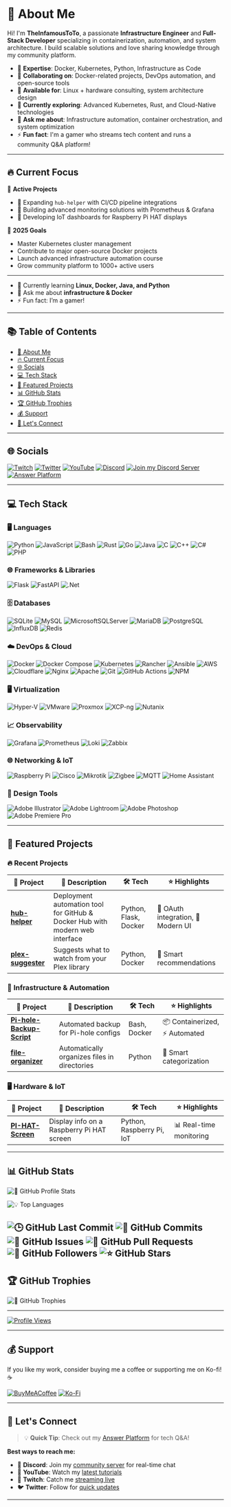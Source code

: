 # 💫 About Me

Hi! I'm **TheInfamousToTo**, a passionate **Infrastructure Engineer** and **Full-Stack Developer** specializing in containerization, automation, and system architecture. I build scalable solutions and love sharing knowledge through my community platform.

- 🚀 **Expertise**: Docker, Kubernetes, Python, Infrastructure as Code
- 💞️ **Collaborating on**: Docker-related projects, DevOps automation, and open-source tools
- 🤝 **Available for**: Linux + hardware consulting, system architecture design
- 🌱 **Currently exploring**: Advanced Kubernetes, Rust, and Cloud-Native technologies
- 💬 **Ask me about**: Infrastructure automation, container orchestration, and system optimization
- ⚡ **Fun fact**: I'm a gamer who streams tech content and runs a community Q&A platform!

---

## 🔥 Current Focus

🚧 **Active Projects**

- 🔨 Expanding `hub-helper` with CI/CD pipeline integrations
- 🔬 Building advanced monitoring solutions with Prometheus & Grafana
- 📱 Developing IoT dashboards for Raspberry Pi HAT displays

🎯 **2025 Goals**

- Master Kubernetes cluster management
- Contribute to major open-source Docker projects  
- Launch advanced infrastructure automation course
- Grow community platform to 1000+ active users

---

- 🌱 Currently learning **Linux, Docker, Java, and Python**
- 💬 Ask me about **infrastructure & Docker**
- ⚡ Fun fact: I’m a gamer!

---

## 📚 Table of Contents

- [💫 About Me](#-about-me)
- [🔥 Current Focus](#-current-focus)
- [🌐 Socials](#-socials)
- [💻 Tech Stack](#-tech-stack)
- [🚀 Featured Projects](#-featured-projects)
- [📊 GitHub Stats](#-github-stats)
- [🏆 GitHub Trophies](#-github-trophies)
- [💰 Support](#-support)
- [🤝 Let's Connect](#-lets-connect)

---

## 🌐 Socials

[![Twitch](https://img.shields.io/badge/Twitch-%239146FF.svg?logo=Twitch&logoColor=white)](https://twitch.tv/totostreamz)
[![Twitter](https://img.shields.io/badge/Twitter-%231DA1F2.svg?logo=Twitter&logoColor=white)](https://twitter.com/alsatrawitweets)
[![YouTube](https://img.shields.io/badge/YouTube-%23FF0000.svg?logo=YouTube&logoColor=white)](https://youtube.com/@TheInfamousToTo)
[![Discord](https://img.shields.io/badge/Discord-%237289DA.svg?logo=discord&logoColor=white)](https://discord.com/users/180424122596065280)
[![Join my Discord Server](https://img.shields.io/badge/Server-Join%20Community-%237289DA?logo=discord&logoColor=white)](https://discord.gg/CXqpB7gGsB)
[![Answer Platform](https://img.shields.io/badge/Answer%20Platform-Ask%20%26%20Answer-%23007ACC?logo=google-forms&logoColor=white)](https://answer.satrawi.cc/)

<!--
  Added: 
  [![Answer Platform](https://img.shields.io/badge/Answer%20Platform-Ask%20%26%20Answer-%23007ACC?logo=google-forms&logoColor=white)](https://answer.satrawi.cc/)
  Description: It's a platform where you can ask questions and got them answered by the community.
-->

---

## 💻 Tech Stack

### 🖥️ Languages

![Python](https://img.shields.io/badge/python-3670A0?style=plastic&logo=python&logoColor=ffdd54)
![JavaScript](https://img.shields.io/badge/javascript-%23323330.svg?style=plastic&logo=javascript&logoColor=%23F7DF1E)
![Bash](https://img.shields.io/badge/bash-%23121011.svg?style=plastic&logo=gnu-bash&logoColor=white)
![Rust](https://img.shields.io/badge/rust-%23000000.svg?style=plastic&logo=rust&logoColor=white)
![Go](https://img.shields.io/badge/go-%2300ADD8.svg?style=plastic&logo=go&logoColor=white)
![Java](https://img.shields.io/badge/java-%23ED8B00.svg?style=plastic&logo=java&logoColor=white)
![C](https://img.shields.io/badge/c-%2300599C.svg?style=plastic&logo=c&logoColor=white)
![C++](https://img.shields.io/badge/c++-%2300599C.svg?style=plastic&logo=c%2B%2B&logoColor=white)
![C#](https://img.shields.io/badge/c%23-%23239120.svg?style=plastic&logo=c-sharp&logoColor=white)
![PHP](https://img.shields.io/badge/php-%23777BB4.svg?style=plastic&logo=php&logoColor=white)

### 🌐 Frameworks & Libraries

![Flask](https://img.shields.io/badge/flask-%23000.svg?style=plastic&logo=flask&logoColor=white)
![FastAPI](https://img.shields.io/badge/FastAPI-005571?style=plastic&logo=fastapi)
![.Net](https://img.shields.io/badge/.NET-5C2D91?style=plastic&logo=.net&logoColor=white)

### 🗄️ Databases

![SQLite](https://img.shields.io/badge/sqlite-%2307405e.svg?style=plastic&logo=sqlite&logoColor=white)
![MySQL](https://img.shields.io/badge/mysql-%2300f.svg?style=plastic&logo=mysql&logoColor=white)
![MicrosoftSQLServer](https://img.shields.io/badge/Microsoft%20SQL%20Sever-CC2927?style=plastic&logo=microsoft%20sql%20server&logoColor=white)
![MariaDB](https://img.shields.io/badge/MariaDB-003545?style=plastic&logo=mariadb&logoColor=white)
![PostgreSQL](https://img.shields.io/badge/postgresql-%23336791.svg?style=plastic&logo=postgresql&logoColor=white)
![InfluxDB](https://img.shields.io/badge/influxdb-%2300ADEF.svg?style=plastic&logo=influxdb&logoColor=white)
![Redis](https://img.shields.io/badge/redis-%23DD0031.svg?style=plastic&logo=redis&logoColor=white)

### ☁️ DevOps & Cloud

![Docker](https://img.shields.io/badge/docker-%230db7ed.svg?style=plastic&logo=docker&logoColor=white)
![Docker Compose](https://img.shields.io/badge/docker--compose-%230db7ed.svg?style=plastic&logo=docker&logoColor=white)
![Kubernetes](https://img.shields.io/badge/kubernetes-%23326ce5.svg?style=plastic&logo=kubernetes&logoColor=white)
![Rancher](https://img.shields.io/badge/rancher-%230075A8.svg?style=plastic&logo=rancher&logoColor=white)
![Ansible](https://img.shields.io/badge/ansible-%231A1918.svg?style=plastic&logo=ansible&logoColor=white)
![AWS](https://img.shields.io/badge/AWS-%23FF9900.svg?style=plastic&logo=amazon-aws&logoColor=white)
![Cloudflare](https://img.shields.io/badge/Cloudflare-F38020?style=plastic&logo=Cloudflare&logoColor=white)
![Nginx](https://img.shields.io/badge/nginx-%23009639.svg?style=plastic&logo=nginx&logoColor=white)
![Apache](https://img.shields.io/badge/apache-%23D42029.svg?style=plastic&logo=apache&logoColor=white)
![Git](https://img.shields.io/badge/git-%23F05033.svg?style=plastic&logo=git&logoColor=white)
![GitHub Actions](https://img.shields.io/badge/github%20actions-%232671E5.svg?style=plastic&logo=githubactions&logoColor=white)
![NPM](https://img.shields.io/badge/NPM-%23000000.svg?style=plastic&logo=npm&logoColor=white)

### 🖥️ Virtualization

![Hyper-V](https://img.shields.io/badge/Hyper--V-0078D7?style=plastic&logo=windows&logoColor=white)
![VMware](https://img.shields.io/badge/VMware-607078?style=plastic&logo=vmware&logoColor=white)
![Proxmox](https://img.shields.io/badge/Proxmox-EE7200?style=plastic&logo=proxmox&logoColor=white)
![XCP-ng](https://img.shields.io/badge/XCP--ng-0066CC?style=plastic&logo=xcp-ng&logoColor=white)
![Nutanix](https://img.shields.io/badge/Nutanix-024DA1?style=plastic&logo=nutanix&logoColor=white)

### 📈 Observability

![Grafana](https://img.shields.io/badge/grafana-F46800?style=plastic&logo=grafana&logoColor=white)
![Prometheus](https://img.shields.io/badge/prometheus-E6522C?style=plastic&logo=prometheus&logoColor=white)
![Loki](https://img.shields.io/badge/loki-0A0A0A?style=plastic&logo=loki&logoColor=white)
![Zabbix](https://img.shields.io/badge/zabbix-DC382D?style=plastic&logo=zabbix&logoColor=white)

### 🌐 Networking & IoT

![Raspberry Pi](https://img.shields.io/badge/-RaspberryPi-C51A4A?style=plastic&logo=Raspberry-Pi)
![Cisco](https://img.shields.io/badge/cisco-1BA0D7?style=plastic&logo=cisco&logoColor=white)
![Mikrotik](https://img.shields.io/badge/mikrotik-FF6600?style=plastic&logo=mikrotik&logoColor=white)
![Zigbee](https://img.shields.io/badge/zigbee-EB0443?style=plastic&logo=zigbee&logoColor=white)
![MQTT](https://img.shields.io/badge/mqtt-660066?style=plastic&logo=mqtt&logoColor=white)
![Home Assistant](https://img.shields.io/badge/home%20assistant-41BDF5?style=plastic&logo=home-assistant&logoColor=white)

### 🎨 Design Tools

![Adobe Illustrator](https://img.shields.io/badge/adobeillustrator-%23FF9A00.svg?style=plastic&logo=adobeillustrator&logoColor=white)
![Adobe Lightroom](https://img.shields.io/badge/Adobe%20Lightroom-31A8FF.svg?style=plastic&logo=Adobe%20Lightroom&logoColor=white)
![Adobe Photoshop](https://img.shields.io/badge/adobephotoshop-%2331A8FF.svg?style=plastic&logo=adobephotoshop&logoColor=white)
![Adobe Premiere Pro](https://img.shields.io/badge/Adobe%20Premiere%20Pro-9999FF.svg?style=plastic&logo=Adobe%20Premiere%20Pro&logoColor=white)

---

## 🚀 Featured Projects

### 🔥 **Recent Projects**

| 🚩 Project | 📝 Description | 🛠️ Tech | ⭐ Highlights |
| ------- | ----------- | ---- | ---- |
| [**hub-helper**](https://github.com/TheInfamousToTo/hub-helper) | Deployment automation tool for GitHub & Docker Hub with modern web interface | Python, Flask, Docker | 🔐 OAuth integration, 🎨 Modern UI |
| [**plex-suggester**](https://github.com/TheInfamousToTo/plex-suggester) | Suggests what to watch from your Plex library | Python, Docker | 🤖 Smart recommendations |

### 🔧 **Infrastructure & Automation**

| 🚩 Project | 📝 Description | 🛠️ Tech | ⭐ Highlights |
| ------- | ----------- | ---- | ---- |
| [**Pi-hole-Backup-Script**](https://github.com/TheInfamousToTo/Pi-hole-Backup-Script) | Automated backup for Pi-hole configs | Bash, Docker | 📦 Containerized, ⚡ Automated |
| [**file-organizer**](https://github.com/TheInfamousToTo/file-organizer) | Automatically organizes files in directories | Python | 🔄 Smart categorization |

### 🖥️ **Hardware & IoT**

| 🚩 Project | 📝 Description | 🛠️ Tech | ⭐ Highlights |
| ------- | ----------- | ---- | ---- |
| [**PI-HAT-Screen**](https://github.com/TheInfamousToTo/PI-HAT-Screen) | Display info on a Raspberry Pi HAT screen | Python, Raspberry Pi, IoT | 📊 Real-time monitoring |

---

## 📊 GitHub Stats

![🐙 GitHub Profile Stats](https://github-readme-stats.vercel.app/api?username=TheInfamousToTo&show_icons=true&theme=dark&hide_border=false&count_private=true)

![💡 Top Languages](https://github-readme-stats.vercel.app/api/top-langs/?username=TheInfamousToTo&theme=dark&hide_border=false&include_all_commits=true&count_private=true&layout=compact)

![🕒 GitHub Last Commit](https://img.shields.io/github/last-commit/TheInfamousToTo/TheInfamousToTo?style=flat-square&color=blue)
![📅 GitHub Commits](https://img.shields.io/github/commit-activity/m/TheInfamousToTo/TheInfamousToTo?style=flat-square&color=blue)
![🐞 GitHub Issues](https://img.shields.io/github/issues/TheInfamousToTo/TheInfamousToTo?style=flat-square&color=blue)
![🔀 GitHub Pull Requests](https://img.shields.io/github/issues-pr/TheInfamousToTo/TheInfamousToTo?style=flat-square&color=blue)
![👥 GitHub Followers](https://img.shields.io/github/followers/TheInfamousToTo?style=social)
![⭐ GitHub Stars](https://img.shields.io/github/stars/TheInfamousToTo?style=social)
---

## 🏆 GitHub Trophies

![🏅 GitHub Trophies](https://github-profile-trophy.vercel.app/?username=TheInfamousToTo&theme=discord&no-frame=false&no-bg=false&margin-w=4)

---

[![Profile Views](https://visitcount.itsvg.in/api?id=TheInfamousToTo&icon=0&color=11)](https://visitcount.itsvg.in)

---

## 💰 Support

If you like my work, consider buying me a coffee or supporting me on Ko-fi! ☕

[![BuyMeACoffee](https://img.shields.io/badge/Buy%20Me%20a%20Coffee-ffdd00?style=for-the-badge&logo=buy-me-a-coffee&logoColor=black)](https://buymeacoffee.com/TheInfamousToTo)
[![Ko-Fi](https://img.shields.io/badge/Ko--fi-F16061?style=for-the-badge&logo=ko-fi&logoColor=white)](https://ko-fi.com/theinfamoustoto)

---

## 🤝 Let's Connect

> 💡 **Quick Tip**: Check out my [Answer Platform](https://answer.satrawi.cc/) for tech Q&A!

**Best ways to reach me:**

- 💬 **Discord**: Join my [community server](https://discord.gg/CXqpB7gGsB) for real-time chat
- 🎥 **YouTube**: Watch my [latest tutorials](https://youtube.com/@TheInfamousToTo)
- 🔴 **Twitch**: Catch me [streaming live](https://twitch.tv/totostreamz)
- 🐦 **Twitter**: Follow for [quick updates](https://twitter.com/alsatrawitweets)

---

<!-- Proudly created with GPRM ( https://gprm.itsvg.in ) -->
